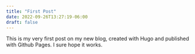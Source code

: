 ```yaml
---
title: "First Post"
date: 2022-09-26T13:27:19-06:00
draft: false
---
```

This is my very first post on my new blog, created with Hugo and published with Github Pages. I sure hope it works.